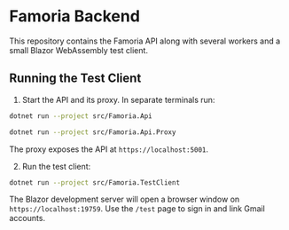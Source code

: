 # Famoria Backend

This repository contains the Famoria API along with several workers and a small Blazor WebAssembly test client.

## Running the Test Client

1. Start the API and its proxy. In separate terminals run:

```bash
dotnet run --project src/Famoria.Api

dotnet run --project src/Famoria.Api.Proxy
```

The proxy exposes the API at `https://localhost:5001`.

2. Run the test client:

```bash
dotnet run --project src/Famoria.TestClient
```

The Blazor development server will open a browser window on `https://localhost:19759`. Use the `/test` page to sign in and link Gmail accounts.

